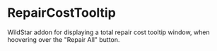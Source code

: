 RepairCostTooltip
==============
WildStar addon for displaying a total repair cost tooltip window, when hoovering over the "Repair All" button.
